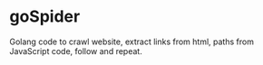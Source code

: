 # goSpider
Golang code to crawl website, extract links from html, paths from JavaScript code, follow and repeat.
